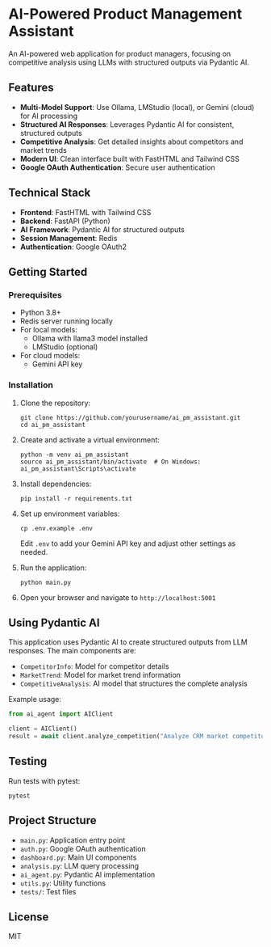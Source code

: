 # AI-Powered Product Management Assistant

An AI-powered web application for product managers, focusing on competitive analysis using LLMs with structured outputs via Pydantic AI.

## Features

- **Multi-Model Support**: Use Ollama, LMStudio (local), or Gemini (cloud) for AI processing
- **Structured AI Responses**: Leverages Pydantic AI for consistent, structured outputs
- **Competitive Analysis**: Get detailed insights about competitors and market trends
- **Modern UI**: Clean interface built with FastHTML and Tailwind CSS
- **Google OAuth Authentication**: Secure user authentication

## Technical Stack

- **Frontend**: FastHTML with Tailwind CSS
- **Backend**: FastAPI (Python)
- **AI Framework**: Pydantic AI for structured outputs
- **Session Management**: Redis
- **Authentication**: Google OAuth2

## Getting Started

### Prerequisites

- Python 3.8+
- Redis server running locally
- For local models:
  - Ollama with llama3 model installed
  - LMStudio (optional)
- For cloud models:
  - Gemini API key

### Installation

1. Clone the repository:
   ```
   git clone https://github.com/yourusername/ai_pm_assistant.git
   cd ai_pm_assistant
   ```

2. Create and activate a virtual environment:
   ```
   python -m venv ai_pm_assistant
   source ai_pm_assistant/bin/activate  # On Windows: ai_pm_assistant\Scripts\activate
   ```

3. Install dependencies:
   ```
   pip install -r requirements.txt
   ```

4. Set up environment variables:
   ```
   cp .env.example .env
   ```
   Edit `.env` to add your Gemini API key and adjust other settings as needed.

5. Run the application:
   ```
   python main.py
   ```

6. Open your browser and navigate to `http://localhost:5001`

## Using Pydantic AI

This application uses Pydantic AI to create structured outputs from LLM responses. The main components are:

- `CompetitorInfo`: Model for competitor details
- `MarketTrend`: Model for market trend information
- `CompetitiveAnalysis`: AI model that structures the complete analysis

Example usage:
```python
from ai_agent import AIClient

client = AIClient()
result = await client.analyze_competition("Analyze CRM market competitors", "ollama")
```

## Testing

Run tests with pytest:
```
pytest
```

## Project Structure

- `main.py`: Application entry point
- `auth.py`: Google OAuth authentication
- `dashboard.py`: Main UI components
- `analysis.py`: LLM query processing
- `ai_agent.py`: Pydantic AI implementation
- `utils.py`: Utility functions
- `tests/`: Test files

## License

MIT